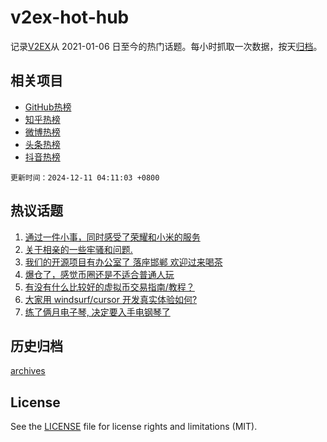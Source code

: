 # v2ex-hot-hub

 记录[V2EX](https://www.v2ex.com/)从 2021-01-06 日至今的热门话题。每小时抓取一次数据，按天[归档](archives)。
 
 ## 相关项目

- [GitHub热榜](https://github.com/lonnyzhang423/github-hot-hub)
- [知乎热榜](https://github.com/lonnyzhang423/zhihu-hot-hub)
- [微博热榜](https://github.com/lonnyzhang423/weibo-hot-hub)
- [头条热榜](https://github.com/lonnyzhang423/toutiao-hot-hub)
- [抖音热榜](https://github.com/lonnyzhang423/douyin-hot-hub)


 `更新时间：2024-12-11 04:11:03 +0800`

## 热议话题

1. [通过一件小事，同时感受了荣耀和小米的服务](https://www.v2ex.com/t/1096304)
1. [关于相亲的一些牢骚和问题.](https://www.v2ex.com/t/1096351)
1. [我们的开源项目有办公室了 落座邯郸 欢迎过来喝茶](https://www.v2ex.com/t/1096407)
1. [爆仓了，感觉币圈还是不适合普通人玩](https://www.v2ex.com/t/1096273)
1. [有没有什么比较好的虚拟币交易指南/教程？](https://www.v2ex.com/t/1096324)
1. [大家用 windsurf/cursor 开发真实体验如何?](https://www.v2ex.com/t/1096300)
1. [练了俩月电子琴, 决定要入手电钢琴了](https://www.v2ex.com/t/1096338)

## 历史归档

[archives](archives)

## License

See the [LICENSE](LICENSE) file for license rights and limitations (MIT).
